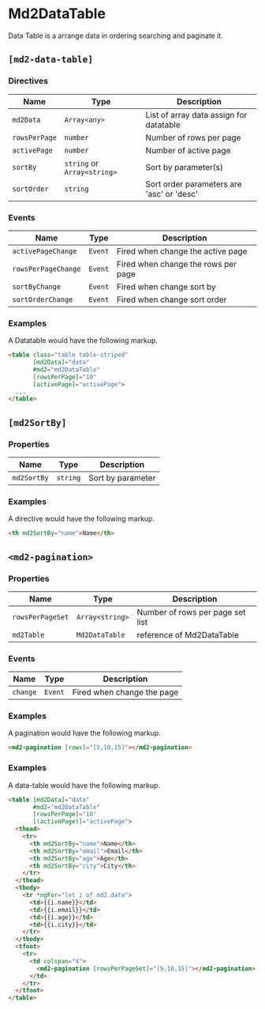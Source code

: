 # Md2DataTable
Data Table is a arrange data in ordering searching and paginate it.

## `[md2-data-table]`
### Directives

| Name | Type | Description |
| --- | --- | --- |
| `md2Data` | `Array<any>` | List of array data assign for datatable |
| `rowsPerPage` | `number` | Number of rows per page |
| `activePage` | `number` | Number of active page |
| `sortBy` | `string` or `Array<string>` | Sort by parameter(s) |
| `sortOrder` | `string` | Sort order parameters are 'asc' or 'desc' |

### Events

| Name | Type | Description |
| --- | --- | --- |
| `activePageChange` | `Event` | Fired when change the active page |
| `rowsPerPageChange` | `Event` | Fired when change the rows per page |
| `sortByChange` | `Event` | Fired when change sort by |
| `sortOrderChange` | `Event` | Fired when change sort order |

### Examples
A Datatable would have the following markup.
```html
<table class="table table-striped"
       [md2Data]="data"
       #md2="md2DataTable"
       [rowsPerPage]="10"
       [activePage]="activePage">
  ...
</table>
```

## `[md2SortBy]`
### Properties

| Name | Type | Description |
| --- | --- | --- |
| `md2SortBy` | `string` | Sort by parameter |

### Examples
A directive would have the following markup.
```html
<th md2SortBy="name">Name</th>
```

## `<md2-pagination>`
### Properties

| Name | Type | Description |
| --- | --- | --- |
| `rowsPerPageSet` | `Array<string>` | Number of rows per page set list |
| `md2Table` | `Md2DataTable` | reference of Md2DataTable |

### Events

| Name | Type | Description |
| --- | --- | --- |
| `change` | `Event` | Fired when change the page |

### Examples
A pagination would have the following markup.
```html
<md2-pagination [rows]="[5,10,15]"></md2-pagination>
```

### Examples
A data-table would have the following markup.
```html
<table [md2Data]="data"
       #md2="md2DataTable"
       [rowsPerPage]="10"
       [(activePage)]="activePage">
  <thead>
    <tr>
      <th md2SortBy="name">Name</th>
      <th md2SortBy="email">Email</th>
      <th md2SortBy="age">Age</th>
      <th md2SortBy="city">City</th>
    </tr>
  </thead>
  <tbody>
    <tr *ngFor="let i of md2.data">
      <td>{{i.name}}</td>
      <td>{{i.email}}</td>
      <td>{{i.age}}</td>
      <td>{{i.city}}</td>
    </tr>
  </tbody>
  <tfoot>
    <tr>
      <td colspan="4">
        <md2-pagination [rowsPerPageSet]="[5,10,15]"></md2-pagination>
      </td>
    </tr>
  </tfoot>
</table>
```